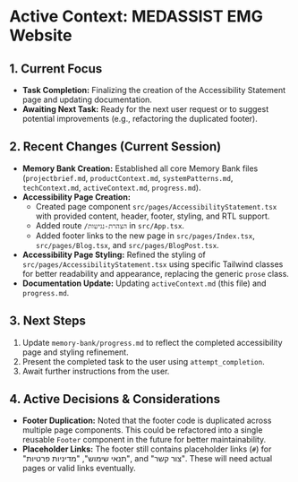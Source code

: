 # Active Context: MEDASSIST EMG Website

## 1. Current Focus
*   **Task Completion:** Finalizing the creation of the Accessibility Statement page and updating documentation.
*   **Awaiting Next Task:** Ready for the next user request or to suggest potential improvements (e.g., refactoring the duplicated footer).

## 2. Recent Changes (Current Session)
*   **Memory Bank Creation:** Established all core Memory Bank files (`projectbrief.md`, `productContext.md`, `systemPatterns.md`, `techContext.md`, `activeContext.md`, `progress.md`).
*   **Accessibility Page Creation:**
    *   Created page component `src/pages/AccessibilityStatement.tsx` with provided content, header, footer, styling, and RTL support.
    *   Added route `/הצהרת-נגישות` in `src/App.tsx`.
    *   Added footer links to the new page in `src/pages/Index.tsx`, `src/pages/Blog.tsx`, and `src/pages/BlogPost.tsx`.
*   **Accessibility Page Styling:** Refined the styling of `src/pages/AccessibilityStatement.tsx` using specific Tailwind classes for better readability and appearance, replacing the generic `prose` class.
*   **Documentation Update:** Updating `activeContext.md` (this file) and `progress.md`.

## 3. Next Steps
1.  Update `memory-bank/progress.md` to reflect the completed accessibility page and styling refinement.
2.  Present the completed task to the user using `attempt_completion`.
3.  Await further instructions from the user.

## 4. Active Decisions & Considerations
*   **Footer Duplication:** Noted that the footer code is duplicated across multiple page components. This could be refactored into a single reusable `Footer` component in the future for better maintainability.
*   **Placeholder Links:** The footer still contains placeholder links (`#`) for "תנאי שימוש", "מדיניות פרטיות", and "צור קשר". These will need actual pages or valid links eventually.
